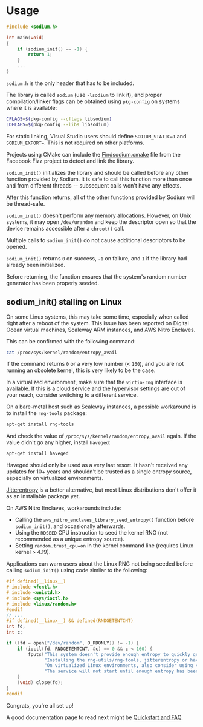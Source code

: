 # Usage

```c
#include <sodium.h>

int main(void)
{
    if (sodium_init() == -1) {
        return 1;
    }
    ...
}
```

`sodium.h` is the only header that has to be included.

The library is called `sodium` \(use `-lsodium` to link it\), and proper
compilation/linker flags can be obtained using `pkg-config` on systems where it
is available:

```bash
CFLAGS=$(pkg-config --cflags libsodium)
LDFLAGS=$(pkg-config --libs libsodium)
```

For static linking, Visual Studio users should define `SODIUM_STATIC=1` and
`SODIUM_EXPORT=`. This is not required on other platforms.

Projects using CMake can include the
[Findsodium.cmake](https://github.com/facebookincubator/fizz/blob/master/build/fbcode_builder/CMake/FindSodium.cmake)
file from the Facebook Fizz project to detect and link the library.

`sodium_init()` initializes the library and should be called before any other
function provided by Sodium. It is safe to call this function more
than once and from different threads -- subsequent calls won't have any effects.

After this function returns, all of the other functions provided by Sodium will
be thread-safe.

`sodium_init()` doesn't perform any memory allocations. However, on Unix
systems, it may open `/dev/urandom` and keep the descriptor open so that the
device remains accessible after a `chroot()` call.

Multiple calls to `sodium_init()` do not cause additional descriptors to be
opened.

`sodium_init()` returns `0` on success, `-1` on failure, and `1` if the library
had already been initialized.

Before returning, the function ensures that the system's random number generator
has been properly seeded.

## sodium_init() stalling on Linux

On some Linux systems, this may take some time, especially when called right
after a reboot of the system. This issue has been reported on Digital Ocean
virtual machines, Scaleway ARM instances, and AWS Nitro Enclaves.

This can be confirmed with the following command:

```sh
cat /proc/sys/kernel/random/entropy_avail
```

If the command returns `0` or a very low number \(&lt; `160`\), and you are not
running an obsolete kernel, this is very likely to be the case.

In a virtualized environment, make sure that the `virtio-rng` interface is
available. If this is a cloud service and the hypervisor settings are out of
your reach, consider switching to a different service.

On a bare-metal host such as Scaleway instances, a possible workaround is to
install the `rng-tools` package:

```sh
apt-get install rng-tools
```

And check the value of `/proc/sys/kernel/random/entropy_avail` again. If the
value didn't go any higher, install `haveged`:

```sh
apt-get install haveged
```

Haveged should only be used as a very last resort. It hasn't received any
updates for 10+ years and shouldn't be trusted as a single entropy source,
especially on virtualized environments.

[Jitterentropy](https://github.com/smuellerDD/jitterentropy-rngd) is a better
alternative, but most Linux distributions don't offer it as an installable
package yet.

On AWS Nitro Enclaves, workarounds include:

* Calling the `aws_nitro_enclaves_library_seed_entropy()` function before `sodium_init()`, and occasionally afterwards.
* Using the `RDSEED` CPU instruction to seed the kernel RNG (not recommended as a unique entropy source).
* Setting `random.trust_cpu=on` in the kernel command line (requires Linux kernel > 4.19).

Applications can warn users about the Linux RNG not being seeded before calling
`sodium_init()` using code similar to the following:

```c
#if defined(__linux__)
# include <fcntl.h>
# include <unistd.h>
# include <sys/ioctl.h>
# include <linux/random.h>
#endif
// ...
#if defined(__linux__) && defined(RNDGETENTCNT)
int fd;
int c;

if ((fd = open("/dev/random", O_RDONLY)) != -1) {
    if (ioctl(fd, RNDGETENTCNT, &c) == 0 && c < 160) {
        fputs("This system doesn't provide enough entropy to quickly generate high-quality random numbers.\n"
              "Installing the rng-utils/rng-tools, jitterentropy or haveged packages may help.\n"
              "On virtualized Linux environments, also consider using virtio-rng.\n"
              "The service will not start until enough entropy has been collected.\n", stderr);
    }
    (void) close(fd);
}
#endif
```

Congrats, you're all set up!

A good documentation page to read next might be
[Quickstart and FAQ](../quickstart/README.md).

